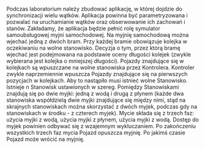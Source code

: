 Podczas laboratorium należy zbudować aplikację, w której dojdzie do synchronizacji wielu wątków. Aplikacja powinna być parametryzowana i pozwalać na uruchamianie wątków oraz obserwowanie ich zachowań i stanów.
Zakładamy, że aplikacja będzie pełnić rolę symulator samoubsługowej myjni samochodowej.
Na myjnię samochodową można wjechać jedną z dwóch bram. Przy każdej bramie obowiązuje kolejka w oczekiwaniu na wolne stanowisko. Decyzja o tym, przez którą bramę wjechać jest podejmowana na podstawie oceny długości kolejek (zwykle wybierana jest kolejka o mniejszej długości).
Pojazdy znajdujące się w kolejkach są wpuszczane na wolne stanowiska przez Kontrolera. Kontroler zwykle naprzemiennie wpuszcza Pojazdy znajdujące się na pierwszych pozycjach w kolejkach. Aby to nastąpiło musi istnieć wolne Stanowisko.
Istnieje n Stanowisk ustawionych w szereg. Pomiędzy Stanowiskami znajdują się po dwie myjki: jedną z wodą i drugą z płynem (każde dwa stanowiska współdzielą dwie myjki znajdujące się między nimi, stąd na skrajnych stanowiskach można skorzystać z dwóch myjek, podczas gdy na stanowiskach w środku - z czterech myjek).
Mycie składa się z trzech faz: użycia myjki z wodą, użycia myjki z płynem, użycia myjki z wodą. Dostęp do myjek powinien odbywać się z wzajemnym wykluczaniem.
Po zakończeniu wszystkich trzech faz mycia Pojazd opuszcza myjnię. Po jakimś czasie Pojazd może wrócić na myjnię.
